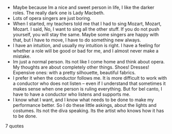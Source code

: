  - Maybe because Im a nice and sweet person in life, I like the darker roles. The really dark one is Lady Macbeth.
 - Lots of opera singers are just boring.
 - When I started, my teachers told me that I had to sing Mozart, Mozart, Mozart. I said, No, I want to sing all the other stuff. If you do not push yourself, you will stay the same. Maybe some singers are happy with that, but I have to move, I have to do something new always.
 - I have an intuition, and usually my intuition is right. I have a feeling for whether a role will be good or bad for me, and I almost never make a mistake.
 - Im just a normal person. Its not like I come home and think about opera. My thoughts are about completely other things. Shoes! Dresses! Expensive ones: with a pretty silhouette, beautiful fabrics.
 - I prefer it when the conductor follows me. It is more difficult to work with a conductor who does not listen – even if I understand that sometimes it makes sense when one person is ruling everything. But for bel canto, I have to have a conductor who listens and supports me.
 - I know what I want, and I know what needs to be done to make my performance better. So I do these little askings, about the lights and costumes. Its not the diva speaking. Its the artist who knows how it has to be done.

7 quotes